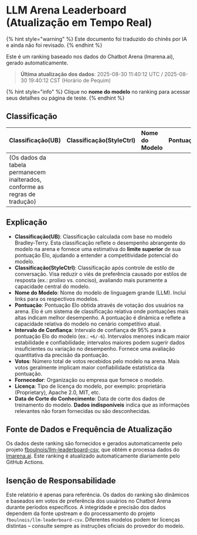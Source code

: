 # LLM Arena Leaderboard (Atualização em Tempo Real)


{% hint style="warning" %}
Este documento foi traduzido do chinês por IA e ainda não foi revisado.
{% endhint %}




Este é um ranking baseado nos dados do Chatbot Arena (lmarena.ai), gerado automaticamente.

> **Última atualização dos dados**: 2025-08-30 11:40:12 UTC / 2025-08-30 19:40:12 CST (Horário de Pequim)

{% hint style="info" %}
Clique no **nome do modelo** no ranking para acessar seus detalhes ou página de teste.
{% endhint %}

## Classificação

| Classificação(UB) | Classificação(StyleCtrl) | Nome do Modelo                                                                                                                             | Pontuação | Intervalo de Confiança | Votos      | Fornecedor                    | Licença                    | Data de Corte do Conhecimento   |
|:---|:---|:---|:---|:---|:---|:---|:---|:---|
| (Os dados da tabela permanecem inalterados, conforme as regras de tradução) |


## Explicação

- **Classificação(UB)**: Classificação calculada com base no modelo Bradley-Terry. Esta classificação reflete o desempenho abrangente do modelo na arena e fornece uma estimativa do **limite superior** de sua pontuação Elo, ajudando a entender a competitividade potencial do modelo.
- **Classificação(StyleCtrl)**: Classificação após controle de estilo de conversação. Visa reduzir o viés de preferência causado por estilos de resposta (ex.: prolixo vs. conciso), avaliando mais puramente a capacidade central do modelo.
- **Nome do Modelo**: Nome do modelo de linguagem grande (LLM). Inclui links para os respectivos modelos.
- **Pontuação**: Pontuação Elo obtida através de votação dos usuários na arena. Elo é um sistema de classificação relativa onde pontuações mais altas indicam melhor desempenho. A pontuação é dinâmica e reflete a capacidade relativa do modelo no cenário competitivo atual.
- **Intervalo de Confiança**: Intervalo de confiança de 95% para a pontuação Elo do modelo (ex.: `+6/-6`). Intervalos menores indicam maior estabilidade e confiabilidade; intervalos maiores podem sugerir dados insuficientes ou variação no desempenho. Fornece uma avaliação quantitativa da precisão da pontuação.
- **Votos**: Número total de votos recebidos pelo modelo na arena. Mais votos geralmente implicam maior confiabilidade estatística da pontuação.
- **Fornecedor**: Organização ou empresa que fornece o modelo.
- **Licença**: Tipo de licença do modelo, por exemplo: proprietária (Proprietary), Apache 2.0, MIT, etc.
- **Data de Corte do Conhecimento**: Data de corte dos dados de treinamento do modelo. **Dados indisponíveis** indica que as informações relevantes não foram fornecidas ou são desconhecidas.

## Fonte de Dados e Frequência de Atualização

Os dados deste ranking são fornecidos e gerados automaticamente pelo projeto [fboulnois/llm-leaderboard-csv](https://github.com/fboulnois/llm-leaderboard-csv), que obtém e processa dados do [lmarena.ai](https://lmarena.ai/). Este ranking é atualizado automaticamente diariamente pelo GitHub Actions.

## Isenção de Responsabilidade

Este relatório é apenas para referência. Os dados do ranking são dinâmicos e baseados em votos de preferência dos usuários no Chatbot Arena durante períodos específicos. A integridade e precisão dos dados dependem da fonte upstream e do processamento do projeto `fboulnois/llm-leaderboard-csv`. Diferentes modelos podem ter licenças distintas – consulte sempre as instruções oficiais do provedor do modelo.